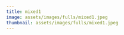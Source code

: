 ```yaml
---
title: mixed1
image: assets/images/fulls/mixed1.jpeg
thumbnail: assets/images/fulls/mixed1.jpeg
---
```

